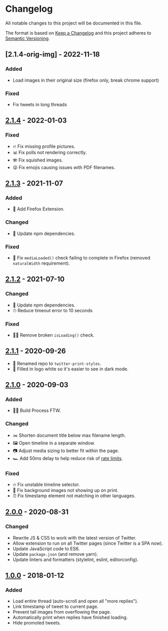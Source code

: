 # Changelog

All notable changes to this project will be documented in this file.

The format is based on [Keep a Changelog](https://keepachangelog.com/en/1.0.0/)
and this project adheres to [Semantic Versioning](https://semver.org/spec/v2.0.0.html).

## [2.1.4-orig-img] - 2022-11-18

### Added

 - Load images in their original size (firefox only, break chrome support)

### Fixed

 - Fix tweets in long threads

## [2.1.4] - 2022-01-03

### Fixed

- 🔥 Fix missing profile pictures.
- 📊 Fix polls not rendering correctly.
- 🪗 Fix squished images.
- 😜 Fix emojis causing issues with PDF filenames.

## [2.1.3] - 2021-11-07

### Added

- 🦊 Add Firefox Extension.

### Changed

- 🤖 Update npm dependencies.

### Fixed

- 📐 Fix `mediaLoaded()` check failing to complete in Firefox (removed `naturalWidth` requirement).

## [2.1.2] - 2021-07-10

### Changed

- 🤖 Update npm dependencies.
- ⏱ Reduce timeout error to 10 seconds

### Fixed

- 🙅‍♂️ Remove broken `isLoading()` check.

## [2.1.1] - 2020-09-26

- 📛 Renamed repo to `twitter-print-styles`.
- 🌚 Filled in logo white so it's easier to see in dark mode.

## [2.1.0] - 2020-09-03

### Added

- 👷‍♂️ Build Process FTW.

### Changed

- ✂️ Shorten document title below max filename length.
- 🖼 Open timeline in a separate window.
- 📷 Adjust media sizing to better fit within the page.
- 🏎 Add 50ms delay to help reduce risk of [rate limits](https://developer.twitter.com/en/docs/twitter-api/rate-limits).

### Fixed

- 🔥 Fix unstable timeline selector.
- 🙈 Fix background images not showing up on print.
- ⏰ Fix timestamp element not matching in other languages.

## [2.0.0] - 2020-08-31

### Changed

- Rewrite JS & CSS to work with the latest version of Twitter.
- Allow extension to run on all Twitter pages (since Twitter is a SPA now).
- Update JavaScript code to ES6.
- Update `package.json` (and remove yarn).
- Update linters and formatters (stylelint, eslint, editorconfig).

## [1.0.0] - 2018-01-12

### Added

- Load entire thread (auto-scroll and open all "more replies").
- Link timestamp of tweet to current page.
- Prevent tall images from overflowing the page.
- Automatically print when replies have finished loading.
- Hide promoted tweets.

[Unreleased]: https://github.com/tannerhodges/twitter-print-styles/compare/v2.1.4...HEAD
[2.1.4]: https://github.com/tannerhodges/twitter-print-styles/compare/v2.1.3...v2.1.4
[2.1.3]: https://github.com/tannerhodges/twitter-print-styles/compare/v2.1.2...v2.1.3
[2.1.2]: https://github.com/tannerhodges/twitter-print-styles/compare/v2.1.1...v2.1.2
[2.1.1]: https://github.com/tannerhodges/twitter-print-styles/compare/v2.1.0...v2.1.1
[2.1.0]: https://github.com/tannerhodges/twitter-print-styles/compare/v2.0.0...v2.1.0
[2.0.0]: https://github.com/tannerhodges/twitter-print-styles/compare/v1.0.0...v2.0.0
[1.0.0]: https://github.com/tannerhodges/twitter-print-styles/releases/tag/v1.0.0
